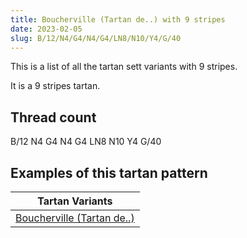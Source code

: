 ```yaml
---
title: Boucherville (Tartan de..) with 9 stripes
date: 2023-02-05
slug: B/12/N4/G4/N4/G4/LN8/N10/Y4/G/40
---
```

This is a list of all the tartan sett variants with 9 stripes.

It is a 9 stripes tartan.


## Thread count
B/12 N4 G4 N4 G4 LN8 N10 Y4 G/40

## Examples of this tartan pattern

| Tartan Variants |
|---------------|
| [Boucherville (Tartan de..)](/variants/b/12/n4/g4/n4/g4/ln8/n10/y4/g/40-b4000ff-g30a010-lne0e0e0-n808080-yf0c000)||
